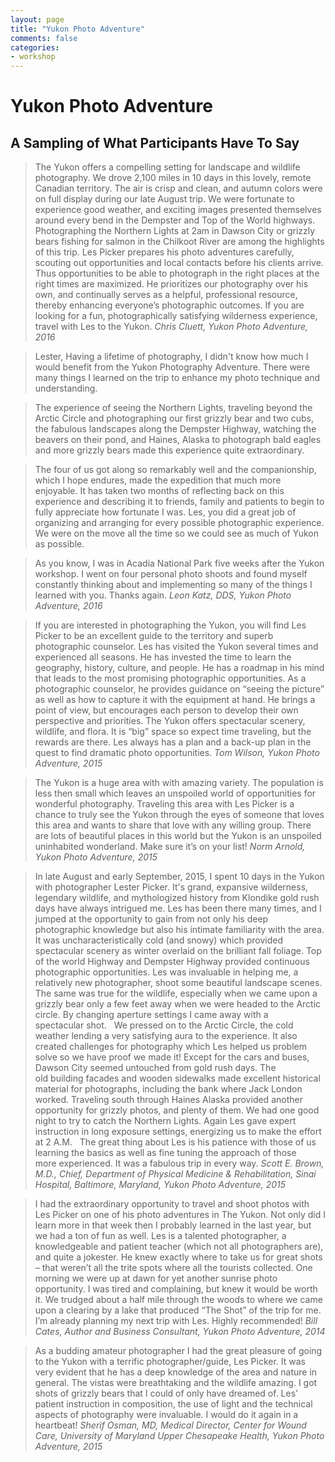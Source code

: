 ```yaml
---
layout: page
title: "Yukon Photo Adventure"
comments: false
categories:
- workshop
---
```


# Yukon Photo Adventure

## A Sampling of What Participants Have To Say

> The Yukon offers a compelling setting for landscape and wildlife photography. We drove 2,100 miles in 10 days in this lovely, remote Canadian territory. The air is crisp and clean, and autumn colors were on full display during our late August trip. We were fortunate to experience good weather, and exciting images presented themselves around every bend in the Dempster and Top of the World highways. Photographing the Northern Lights at 2am in Dawson City or grizzly bears fishing for salmon in the Chilkoot River are among the highlights of this trip. Les Picker prepares his photo adventures carefully, scouting out opportunities and local contacts before his clients arrive. Thus opportunities to be able to photograph in the right places at the right times are maximized. He prioritizes our photography over his own, and continually serves as a helpful, professional resource, thereby enhancing everyone’s photographic outcomes. If you are looking for a fun, photographically satisfying wilderness experience, travel with Les to the Yukon.  <cite>Chris Cluett, Yukon Photo Adventure, 2016</cite>

> Lester, 
Having a lifetime of photography, I didn't know how much I would benefit from the Yukon Photography Adventure.  There were many things I learned on the trip to enhance my photo technique and understanding. 

> The experience of seeing the Northern Lights, traveling beyond the Arctic Circle and photographing our first grizzly bear and two cubs, the fabulous landscapes along the Dempster Highway, watching the beavers on their pond, and Haines, Alaska to photograph bald eagles and more grizzly bears made this experience quite extraordinary.  

> The four of us got along so remarkably well and the companionship, which I hope endures, made the expedition that much more enjoyable. It has taken two months of reflecting back on this experience and describing it to friends, family and patients to begin to fully appreciate how fortunate I was.  Les, you did a great job of organizing and arranging for every possible photographic experience.  We were on the move all the time so we could see as much of Yukon as possible. 

> As you know, I was in Acadia National Park five weeks after the Yukon workshop. I went on four personal photo shoots and found myself constantly thinking about and implementing so many of the things I learned with you. Thanks again. <cite>Leon Katz, DDS, Yukon Photo Adventure, 2016</cite>

> If you are interested in photographing the Yukon, you will find Les Picker to be an excellent guide to the territory and superb photographic counselor.  Les has visited the Yukon several times and experienced all seasons.  He has invested the time to learn the geography, history, culture, and people. He has a roadmap in his mind that leads to the most promising photographic opportunities.  As a photographic counselor, he provides guidance on “seeing the picture” as well as how to capture it with the equipment at hand.  He brings a point of view, but encourages each person to develop their own perspective and priorities.  The Yukon offers spectacular scenery, wildlife, and flora.  It is “big” space so expect time traveling, but the rewards are there.  Les always has a plan and a back-up plan in the quest to find dramatic photo opportunities.  <cite>Tom Wilson, Yukon Photo Adventure, 2015</cite> 
 
> The Yukon is a huge area with with amazing variety. The population is less then small which leaves an unspoiled world of opportunities for wonderful photography. Traveling this area with Les Picker is a chance to truly see the Yukon through the eyes of someone that loves this area and wants to share that love with any willing group. There are lots of beautiful places in this world but the Yukon is an unspoiled uninhabited wonderland. Make sure it’s on your list! <cite> Norm Arnold, Yukon Photo Adventure, 2015</cite>

> In late August and early September, 2015, I spent 10 days in the Yukon with photographer Lester Picker. It's grand, expansive wilderness, legendary wildlife, and mythologized history from Klondike gold rush days have always intrigued me. Les has been there many times, and I jumped at the opportunity to gain from not only his deep photographic knowledge but also his intimate familiarity with the area. It was uncharacteristically cold (and snowy) which provided spectacular scenery as winter overlaid on the brilliant fall foliage. Top of the world Highway and Dempster Highway provided continuous photographic opportunities. Les was invaluable in helping me, a relatively new photographer, shoot some beautiful landscape scenes. The same was true for the wildlife, especially when we came upon a grizzly bear only a few feet away when we were headed to the Arctic circle. By changing aperture settings I came away with a spectacular shot.
 
> We pressed on to the Arctic Circle, the cold weather lending a very satisfying aura to the experience. It also created challenges for photography which Les helped us problem solve so we have proof we made it! Except for the cars and buses, Dawson City seemed untouched from gold rush days. The old building facades and wooden sidewalks made excellent historical material for photographs, including the bank where Jack London worked. Traveling south through Haines Alaska provided another opportunity for grizzly photos, and plenty of them. We had one good night to try to catch the Northern Lights. Again Les gave expert instruction in long exposure settings, energizing us to make the effort at 2 A.M.
 
> The great thing about Les is his patience with those of us learning the basics as well as fine tuning the approach of those more experienced. It was a fabulous trip in every way. <cite>Scott E. Brown, M.D., Chief, Department of Physical Medicine & Rehabilitation, Sinai Hospital, Baltimore, Maryland, Yukon Photo Adventure, 2015</cite>

> I had the extraordinary opportunity to travel and shoot photos with Les Picker on one of his photo adventures in The Yukon. Not only did I learn more in that week then I probably learned in the last year, but we had a ton of fun as well.  Les is a talented photographer, a knowledgeable and patient teacher (which not all photographers are), and quite a jokester.  He knew exactly where to take us for great shots – that weren’t all the trite spots where all the tourists collected.  One morning we were up at dawn for yet another sunrise photo opportunity. I was tired and complaining, but knew it would be worth it. We trudged about a half mile through the woods to where we came upon a clearing by a lake that produced “The Shot” of the trip for me.  I’m already planning my next trip with Les.  Highly recommended! <cite>Bill Cates, Author and Business Consultant, Yukon Photo Adventure, 2014</cite>
 
> As a budding amateur photographer I had the great pleasure of going to the Yukon with a terrific photographer/guide, Les Picker. It was very evident that he has a deep knowledge of the area and nature in general. The vistas were breathtaking and the wildlife amazing. I got shots of grizzly bears that I could of only have dreamed of.  Les' patient  instruction in composition, the use of light and the technical aspects of photography were invaluable.  I would do it again in a heartbeat! <cite>Sherif Osman, MD, Medical Director, Center for Wound Care, University of Maryland Upper Chesapeake Health, Yukon Photo Adventure, 2015</cite>
 
